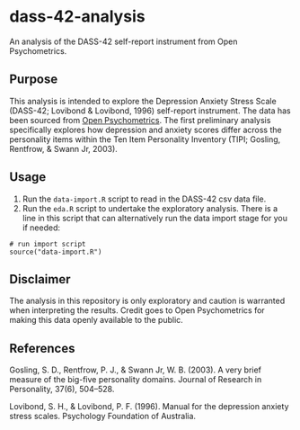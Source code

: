 
# dass-42-analysis

An analysis of the DASS-42 self-report instrument from Open Psychometrics.

## Purpose

This analysis is intended to explore the Depression Anxiety Stress Scale (DASS-42; Lovibond & Lovibond, 1996) self-report instrument. The data has been sourced from [Open Psychometrics](https://openpsychometrics.org/). The first preliminary analysis specifically explores how depression and anxiety scores differ across the personality items within the Ten Item Personality Inventory (TIPI; Gosling, Rentfrow, & Swann Jr, 2003).

## Usage

1. Run the `data-import.R` script to read in the DASS-42 csv data file.
2. Run the `eda.R` script to undertake the exploratory analysis. There is a line in this script that can alternatively run the data import stage for you if needed:

```
# run import script
source("data-import.R")

```

## Disclaimer

The analysis in this repository is only exploratory and caution is warranted when interpreting the results. Credit goes to Open Psychometrics for making this data openly available to the public.

## References

Gosling, S. D., Rentfrow, P. J., & Swann Jr, W. B. (2003). A very brief measure of the big-five personality domains. Journal of Research in Personality, 37(6), 504–528.

Lovibond, S. H., & Lovibond, P. F. (1996). Manual for the depression anxiety stress scales. Psychology Foundation of Australia.